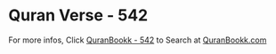 # Quran Verse - 542 

For more infos, Click [QuranBookk - 542](https://www.quranbookk.com/quran/search?q=542) to Search at [QuranBookk.com](http://quranbookk.com/)